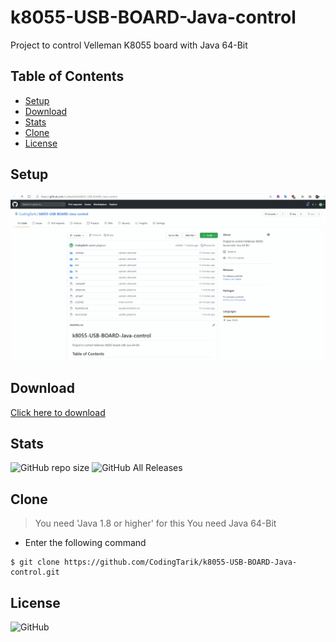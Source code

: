 # k8055-USB-BOARD-Java-control
Project to control Velleman K8055 board with Java 64-Bit

## Table of Contents
  - [Setup](#setup)
  - [Download](#Download)
  - [Stats](#stats)
  - [Clone](#clone)
  - [License](#License)
## Setup
![](doc/tutorial.gif)

## Download
[Click here to download](https://github.com/CodingTarik/k8055-USB-BOARD-Java-control/archive/1.0.zip)

## Stats
![GitHub repo size](https://img.shields.io/github/repo-size/CodingTarik/k8055-USB-BOARD-Java-control)
![GitHub All Releases](https://img.shields.io/github/downloads/CodingTarik/k8055-USB-BOARD-Java-control/total)
## Clone
> You need 'Java 1.8 or higher' for this
> You need Java 64-Bit

- Enter the following command
```shell
$ git clone https://github.com/CodingTarik/k8055-USB-BOARD-Java-control.git
```
## License
![GitHub](https://img.shields.io/github/license/CodingTarik/k8055-USB-BOARD-Java-control)
